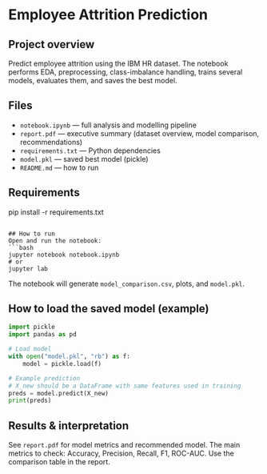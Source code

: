 # Employee Attrition Prediction

## Project overview
Predict employee attrition using the IBM HR dataset. The notebook performs EDA, preprocessing, class-imbalance handling, trains several models, evaluates them, and saves the best model.

## Files
- `notebook.ipynb` — full analysis and modelling pipeline
- `report.pdf` — executive summary (dataset overview, model comparison, recommendations)
- `requirements.txt` — Python dependencies
- `model.pkl` — saved best model (pickle)
- `README.md` — how to run

## Requirements

pip install -r requirements.txt
```

## How to run
Open and run the notebook:
```bash
jupyter notebook notebook.ipynb
# or
jupyter lab
```
The notebook will generate `model_comparison.csv`, plots, and `model.pkl`.

## How to load the saved model (example)
```python
import pickle
import pandas as pd

# Load model
with open("model.pkl", "rb") as f:
    model = pickle.load(f)

# Example prediction
# X_new should be a DataFrame with same features used in training
preds = model.predict(X_new)
print(preds)

```

## Results & interpretation
See `report.pdf` for model metrics and recommended model. The main metrics to check: Accuracy, Precision, Recall, F1, ROC-AUC. Use the comparison table in the report.
